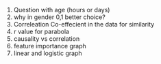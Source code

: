 
1. Question with age (hours or days)
2. why in gender 0,1 better choice?
3. Correleation Co-effecient in the data for similarity
4. r value for parabola
5. causality vs correlation
6. feature importance graph
7. linear and logistic graph